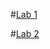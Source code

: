 #[Lab 1](https://github.com/tarasshynkler/firstrepos.git)

#[Lab 2](https://https://github.com/tarasshynkler/firstrepos/tree/master/Lab_2)
